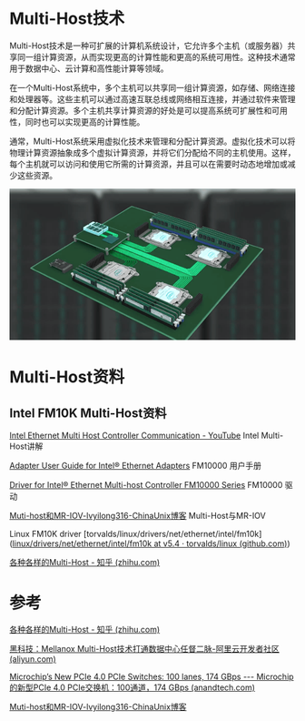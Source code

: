 # Multi-Host技术

Multi-Host技术是一种可扩展的计算机系统设计，它允许多个主机（或服务器）共享同一组计算资源，从而实现更高的计算性能和更高的系统可用性。这种技术通常用于数据中心、云计算和高性能计算等领域。

在一个Multi-Host系统中，多个主机可以共享同一组计算资源，如存储、网络连接和处理器等。这些主机可以通过高速互联总线或网络相互连接，并通过软件来管理和分配计算资源。多个主机共享计算资源的好处是可以提高系统可扩展性和可用性，同时也可以实现更高的计算性能。

通常，Multi-Host系统采用虚拟化技术来管理和分配计算资源。虚拟化技术可以将物理计算资源抽象成多个虚拟计算资源，并将它们分配给不同的主机使用。这样，每个主机就可以访问和使用它所需的计算资源，并且可以在需要时动态地增加或减少这些资源。



![Multi-host演示](image/Multi-Host%E6%8A%80%E6%9C%AF/Multi-host%E6%BC%94%E7%A4%BA.gif)



# Multi-Host资料

## Intel FM10K Multi-Host资料

[Intel Ethernet Multi Host Controller Communication - YouTube](https://www.youtube.com/watch?v=yOgD5dmBogo) Intel Multi-Host讲解

[Adapter User Guide for Intel® Ethernet Adapters](https://www.intel.com/content/www/us/en/download/19373/adapter-user-guide-for-intel-ethernet-adapters.html) FM10000 用户手册

[Driver for Intel® Ethernet Multi-host Controller FM10000 Series](https://www.intel.com/content/www/us/en/download/19047/driver-for-intel-ethernet-multi-host-controller-fm10000-series.html) FM10000 驱动

[Muti-host和MR-IOV-lvyilong316-ChinaUnix博客](http://m.blog.chinaunix.net/uid-28541347-id-5850920.html) Multi-Host与MR-IOV

Linux FM10K driver [torvalds/linux/drivers/net/ethernet/intel/fm10k]([linux/drivers/net/ethernet/intel/fm10k at v5.4 · torvalds/linux (github.com)](https://github.com/torvalds/linux/tree/v5.4/drivers/net/ethernet/intel/fm10k/))

[各种各样的Multi-Host - 知乎 (zhihu.com)](https://zhuanlan.zhihu.com/p/153428851)

# 参考

[各种各样的Multi-Host - 知乎 (zhihu.com)](https://zhuanlan.zhihu.com/p/153428851)

[黑科技：Mellanox Multi-Host技术打通数据中心任督二脉-阿里云开发者社区 (aliyun.com)](https://developer.aliyun.com/article/205847)

[Microchip’s New PCIe 4.0 PCIe Switches: 100 lanes, 174 GBps --- Microchip的新型PCIe 4.0 PCIe交换机：100通道，174 GBps (anandtech.com)](https://www.anandtech.com/show/15821/microchips-new-pcie-40-pcie-switches-100-lanes-174-gbps)

[Muti-host和MR-IOV-lvyilong316-ChinaUnix博客](http://linuxsystem.blog.chinaunix.net/uid-28541347-id-5850920.html)




